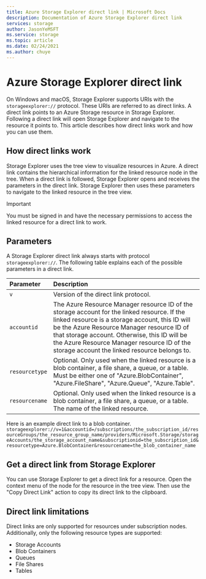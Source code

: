 ```yaml
---
title: Azure Storage Explorer direct link | Microsoft Docs
description: Documentation of Azure Storage Explorer direct link
services: storage
author: JasonYeMSFT
ms.service: storage
ms.topic: article
ms.date: 02/24/2021
ms.author: chuye
---
```


# Azure Storage Explorer direct link

On Windows and macOS, Storage Explorer supports URIs with the `storageexplorer://` protocol. These URIs are referred to as direct links. A direct link points to an Azure Storage resource in Storage Explorer. Following a direct link will open Storage Explorer and navigate to the resource it points to. This article describes how direct links work and how you can use them.

## How direct links work

Storage Explorer uses the tree view to visualize resources in Azure. A direct link contains the hierarchical information for the linked resource node in the tree. When a direct link is followed, Storage Explorer opens and receives the parameters in the direct link. Storage Explorer then uses these parameters to navigate to the linked resource in the tree view.

> [!IMPORTANT]
> You must be signed in and have the necessary permissions to access the linked resource for a direct link to work.

## Parameters

A Storage Explorer direct link always starts with protocol `storageexplorer://`. The following table explains each of the possible parameters in a direct link.

Parameter | Description
:---------| :---------
`v`         | Version of the direct link protocol.
`accountid` | The Azure Resource Manager resource ID of the storage account for the linked resource. If the linked resource is a storage account, this ID will be the Azure Resource Manager resource ID of that storage account. Otherwise, this ID will be the Azure Resource Manager resource ID of the storage account the linked resource belongs to.
`resourcetype` | Optional. Only used when the linked resource is a blob container, a file share, a queue, or a table. Must be either one of "Azure.BlobContainer", "Azure.FileShare", "Azure.Queue", "Azure.Table".
`resourcename` | Optional. Only used when the linked resource is a blob container, a file share, a queue, or a table. The name of the linked resource.

Here is an example direct link to a blob container. 
`storageexplorer://v=1&accountid=/subscriptions/the_subscription_id/resourceGroups/the_resource_group_name/providers/Microsoft.Storage/storageAccounts/the_storage_account_name&subscriptionid=the_subscription_id&resourcetype=Azure.BlobContainer&resourcename=the_blob_container_name`

## Get a direct link from Storage Explorer

You can use Storage Explorer to get a direct link for a resource. Open the context menu of the node for the resource in the tree view. Then use the "Copy Direct Link" action to copy its direct link to the clipboard.

## Direct link limitations

Direct links are only supported for resources under subscription nodes. Additionally, only the following resource types are supported:

- Storage Accounts
- Blob Containers
- Queues
- File Shares
- Tables
